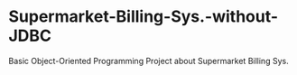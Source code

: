 # Supermarket-Billing-Sys.-without-JDBC
Basic Object-Oriented Programming Project about Supermarket Billing Sys. 
